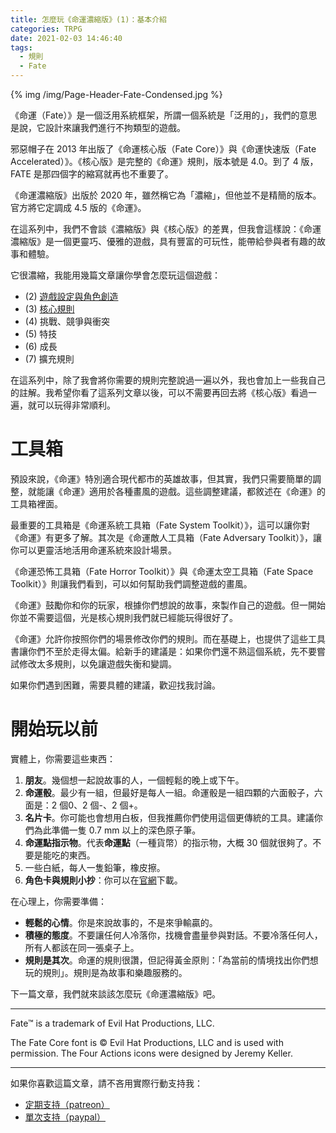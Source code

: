 ```yaml
---
title: 怎麼玩《命運濃縮版》(1)：基本介紹
categories: TRPG
date: 2021-02-03 14:46:40
tags:
  - 規則
  - Fate
---
```


{% img /img/Page-Header-Fate-Condensed.jpg %}

《命運（Fate）》是一個泛用系統框架，所謂一個系統是「泛用的」，我們的意思是說，它設計來讓我們進行不拘類型的遊戲。

<!--more-->

邪惡帽子在 2013 年出版了《命運核心版（Fate Core）》與《命運快速版（Fate Accelerated）》。《核心版》是完整的《命運》規則，版本號是 4.0。到了 4 版，FATE 是那四個字的縮寫就再也不重要了。

《命運濃縮版》出版於 2020 年，雖然稱它為「濃縮」，但他並不是精簡的版本。官方將它定調成 4.5 版的《命運》。

在這系列中，我們不會談《濃縮版》與《核心版》的差異，但我會這樣說：《命運濃縮版》是一個更靈巧、優雅的遊戲，具有豐富的可玩性，能帶給參與者有趣的故事和體驗。

它很濃縮，我能用幾篇文章讓你學會怎麼玩這個遊戲：

- (2) [遊戲設定與角色創造](/2021/03/15/fate-condensed-2/)
- (3) [核心規則](/2021/06/15/fate-condensed-3/)
- (4) 挑戰、競爭與衝突
- (5) 特技
- (6) 成長
- (7) 擴充規則

在這系列中，除了我會將你需要的規則完整說過一遍以外，我也會加上一些我自己的註解。我希望你看了這系列文章以後，可以不需要再回去將《核心版》看過一遍，就可以玩得非常順利。

# 工具箱

預設來說，《命運》特別適合現代都市的英雄故事，但其實，我們只需要簡單的調整，就能讓《命運》適用於各種畫風的遊戲。這些調整建議，都敘述在《命運》的工具箱裡面。

最重要的工具箱是《命運系統工具箱（Fate System Toolkit）》，這可以讓你對《命運》有更多了解。其次是《命運敵人工具箱（Fate Adversary Toolkit）》，讓你可以更靈活地活用命運系統來設計場景。

《命運恐怖工具箱（Fate Horror Toolkit）》與《命運太空工具箱（Fate Space Toolkit）》則讓我們看到，可以如何幫助我們調整遊戲的畫風。

《命運》鼓勵你和你的玩家，根據你們想說的故事，來製作自己的遊戲。但一開始你並不需要這個，光是核心規則我們就已經能玩得很好了。

《命運》允許你按照你們的場景修改你們的規則。而在基礎上，也提供了這些工具書讓你們不至於走得太偏。給新手的建議是：如果你們還不熟這個系統，先不要嘗試修改太多規則，以免讓遊戲失衡和變調。

如果你們遇到困難，需要具體的建議，歡迎找我討論。

# 開始玩以前

實體上，你需要這些東西：

1. **朋友**。幾個想一起說故事的人，一個輕鬆的晚上或下午。
2. **命運骰**。最少有一組，但最好是每人一組。命運骰是一組四顆的六面骰子，六面是：2 個<span class="fate-font">0</span>、2 個<span class="fate-font">-</span>、2 個<span class="fate-font">+</span>。
3. **名片卡**。你可能也會想用白板，但我推薦你們使用這個更傳統的工具。建議你們為此準備一隻 0.7 mm 以上的深色原子筆。
4. **命運點指示物**。代表**命運點**（一種貨幣）的指示物，大概 30 個就很夠了。不要是能吃的東西。
5. 一些白紙，每人一隻鉛筆，橡皮擦。
6. **角色卡與規則小抄**：你可以在[官網](https://www.evilhat.com/home/fate-core-downloads/)下載。

在心理上，你需要準備：

- **輕鬆的心情**。你是來說故事的，不是來爭輸贏的。
- **積極的態度**。不要讓任何人冷落你，找機會盡量參與對話。不要冷落任何人，所有人都該在同一張桌子上。
- **規則是其次**。命運的規則很讚，但記得黃金原則：「為當前的情境找出你們想玩的規則」。規則是為故事和樂趣服務的。

下一篇文章，我們就來談該怎麼玩《命運濃縮版》吧。

---

Fate™ is a trademark of Evil Hat Productions, LLC.

The Fate Core font is © Evil Hat Productions, LLC and is used with permission. The Four Actions icons were designed by Jeremy Keller.

---

如果你喜歡這篇文章，請不吝用實際行動支持我：

* [<i class="fab fa-patreon"></i> 定期支持（patreon）](https://www.patreon.com/weihung)
* [<i class="fab fa-paypal"></i> 單次支持（paypal）](https://www.paypal.com/pools/c/8jLP7Wsi80)